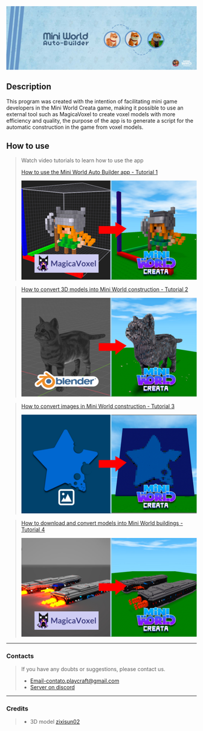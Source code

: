 
<img src="Imagens/banner.jpg">

## Description
This program was created with the intention of facilitating mini game developers in the Mini World Creata game, making it possible to use an external tool such as MagicaVoxel to create voxel models with more efficiency and quality, the purpose of the app is to generate a script for the automatic construction in the game from voxel models.

## How to use


>Watch video tutorials to learn how to use the app
>
>[How to use the Mini World Auto Builder app - Tutorial 1](https://www.youtube.com/watch?v=cMcZrRz0lRA&list=PLLcS6ldQh_lwxzNRjsAgwjVg_CcOJsxFd&index=1)
>
><img src="Imagens/Capa1.jpg">

>[How to convert 3D models into Mini World construction - Tutorial 2](https://www.youtube.com/watch?v=KMDyrIF_KgQ&list=PLLcS6ldQh_lwxzNRjsAgwjVg_CcOJsxFd&index=3)
>
><img src="Imagens/Capa2.jpg">

>[How to convert images in Mini World construction - Tutorial 3](https://www.youtube.com/watch?v=nCnu_x0BKlc&list=PLLcS6ldQh_lwxzNRjsAgwjVg_CcOJsxFd&index=4)
>
><img src="Imagens/Capa3.jpg">

>[How to download and convert models into Mini World buildings - Tutorial 4](https://www.youtube.com/watch?v=C5_AskKkqEE&list=PLLcS6ldQh_lwxzNRjsAgwjVg_CcOJsxFd&index=5)
>
><img src="Imagens/Capa4.jpg">

---

###  Contacts
> If you have any doubts or suggestions, please contact us.
> - Email-contato.playcraft@gmail.com
> - [Server on discord](https://discord.gg/E4bS997d76)

---

### Credits

> - 3D model [zixisun02](https://sketchfab.com/zixisun51)
